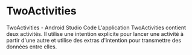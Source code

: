# TwoActivities
 TwoActivities - Android Studio Code
L'application TwoActivities contient deux activités. Il utilise une intention explicite pour lancer une activité à partir d'une autre et utilise des extras d'intention pour transmettre des données entre elles.
